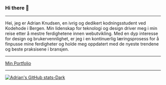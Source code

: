 ### Hi there 👋

<hr>

Hei, jeg er Adrian Knudsen, en ivrig og dedikert kodningsstudent ved Kodehode i Bergen. Min lidenskap for teknologi og design driver 
meg i min reise etter å mestre ferdighetene innen webutvikling. 
Med en dyp interesse for design og brukervennlighet, er jeg i en kontinuerlig læringsprosess for å finpusse mine ferdigheter og holde meg oppdatert med de nyeste trendene og beste praksisene i bransjen.

<hr>

[Min Portfolio](http://adriank-b06.github.io/Portfolio/)

<hr>

[![Adrian's GitHub stats-Dark](https://github-readme-stats.vercel.app/api?username=AdrianK-B06&show_icons=true&theme=dark#gh-dark-mode-only)](https://github.com/AdrianK-B06/github-readme-stats#gh-dark-mode-only)

<!--
**AdrianK-B06/AdrianK-B06** is a ✨ _special_ ✨ repository because its `README.md` (this file) appears on your GitHub profile.

Here are some ideas to get you started:

- 🔭 I’m currently working on ...
- 🌱 I’m currently learning ...
- 👯 I’m looking to collaborate on ...
- 🤔 I’m looking for help with ...
- 💬 Ask me about ...
- 📫 How to reach me: ...
- 😄 Pronouns: ...
- ⚡ Fun fact: ...
-->
